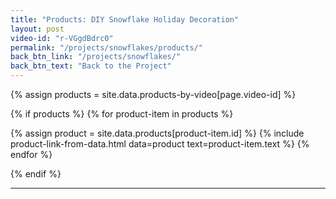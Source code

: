 ```yaml
---
title: "Products: DIY Snowflake Holiday Decoration"
layout: post
video-id: "r-VGgdBdrc0"
permalink: "/projects/snowflakes/products/"
back_btn_link: "/projects/snowflakes/"
back_btn_text: "Back to the Project"
---
```

{% assign products = site.data.products-by-video[page.video-id]  %}

{% if products %}
{% for product-item in products  %}

{% assign product = site.data.products[product-item.id] %}
{% include product-link-from-data.html data=product text=product-item.text %}
{% endfor %}

{% endif %}

<hr class="hr-thick" style="margin-bottom: 30px; clear: left"/>
